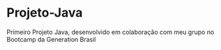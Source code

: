 # Projeto-Java
Primeiro Projeto Java, desenvolvido em colaboração com meu grupo no Bootcamp da Generation Brasil

